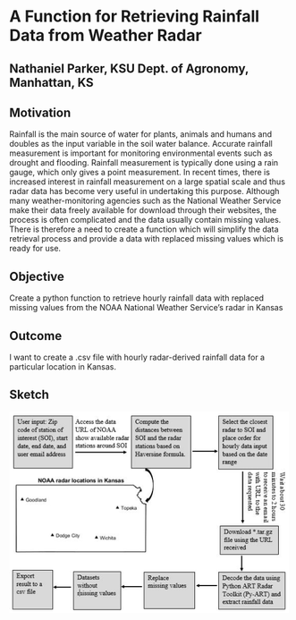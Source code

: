 # A Function for Retrieving Rainfall Data from Weather Radar
## Nathaniel Parker, KSU Dept. of Agronomy, Manhattan, KS


## Motivation
Rainfall is the main source of water for plants, animals and humans and doubles as the input variable in the soil water balance. Accurate rainfall measurement is important for monitoring environmental events such as drought and flooding. Rainfall measurement is typically done using a rain gauge, which only gives a point measurement. In recent times, there is increased interest in rainfall measurement on a large spatial scale and thus radar data has become very useful in undertaking this purpose. Although many weather-monitoring agencies such as the National Weather Service make their data freely available for download through their websites, the process is often complicated and the data usually contain missing values. There is therefore a need to create a function which will simplify the data retrieval process and provide a data with replaced missing values which is ready for use.

## Objective 
Create a python function to retrieve hourly rainfall data with replaced missing values from the NOAA National Weather Service’s radar in Kansas

## Outcome 
I want to create a .csv file with hourly radar-derived rainfall data for a particular location in Kansas. 

## Sketch
<img src="sketch.JPG"  width="500"/>